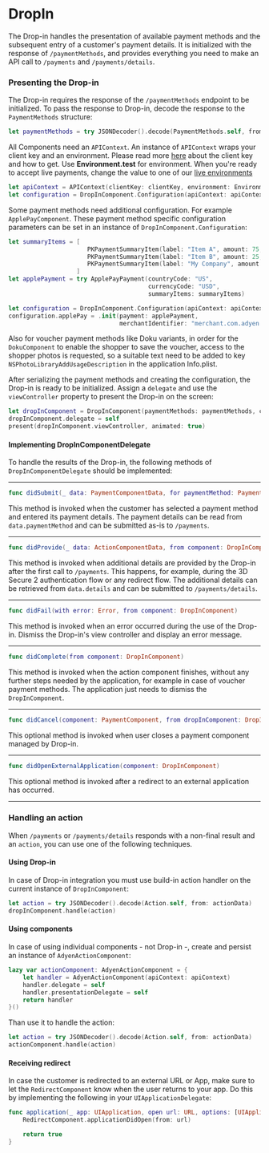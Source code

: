 # DropIn

The Drop-in handles the presentation of available payment methods and the subsequent entry of a customer's payment details. It is initialized with the response of `/paymentMethods`, and provides everything you need to make an API call to `/payments` and `/payments/details`.

### Presenting the Drop-in

The Drop-in requires the response of the `/paymentMethods` endpoint to be initialized. To pass the response to Drop-in, decode the response to the `PaymentMethods` structure:

```swift
let paymentMethods = try JSONDecoder().decode(PaymentMethods.self, from: response)
```

All Components need an `APIContext`. An instance of `APIContext` wraps your client key and an environment.
Please read more [here](https://docs.adyen.com/development-resources/client-side-authentication) about the client key and how to get.
Use **Environment.test** for environment. When you're ready to accept live payments, change the value to one of our [live environments](https://adyen.github.io/adyen-ios/Docs/Structs/Environment.html)

```swift
let apiContext = APIContext(clientKey: clientKey, environment: Environment.test)
let configuration = DropInComponent.Configuration(apiContext: apiContext)
```

Some payment methods need additional configuration. For example `ApplePayComponent`. These payment method specific configuration parameters can be set in an instance of `DropInComponent.Configuration`:

```swift
let summaryItems = [
                      PKPaymentSummaryItem(label: "Item A", amount: 75, type: .final),
                      PKPaymentSummaryItem(label: "Item B", amount: 25, type: .final),
                      PKPaymentSummaryItem(label: "My Company", amount: 100, type: .final)
                   ]
let applePayment = try ApplePayPayment(countryCode: "US",
                                       currencyCode: "USD",
                                       summaryItems: summaryItems)

let configuration = DropInComponent.Configuration(apiContext: apiContext)
configuration.applePay = .init(payment: applePayment,
                               merchantIdentifier: "merchant.com.adyen.MY_MERCHANT_ID")
```

Also for voucher payment methods like Doku variants, in order for the `DokuComponent` to enable the shopper to save the voucher, access to the shopper photos is requested, so a suitable text need to be added to key  `NSPhotoLibraryAddUsageDescription` in the application Info.plist.

After serializing the payment methods and creating the configuration, the Drop-in is ready to be initialized. Assign a `delegate` and use the `viewController` property to present the Drop-in on the screen:

```swift
let dropInComponent = DropInComponent(paymentMethods: paymentMethods, configuration: configuration)
dropInComponent.delegate = self
present(dropInComponent.viewController, animated: true)
```
#### Implementing DropInComponentDelegate

To handle the results of the Drop-in, the following methods of `DropInComponentDelegate` should be implemented:

---

```swift
func didSubmit(_ data: PaymentComponentData, for paymentMethod: PaymentMethod, from component: DropInComponent)
```

This method is invoked when the customer has selected a payment method and entered its payment details. The payment details can be read from `data.paymentMethod` and can be submitted as-is to `/payments`.

---

```swift
func didProvide(_ data: ActionComponentData, from component: DropInComponent)
```

This method is invoked when additional details are provided by the Drop-in after the first call to `/payments`. This happens, for example, during the 3D Secure 2 authentication flow or any redirect flow. The additional details can be retrieved from `data.details` and can be submitted to `/payments/details`.

---

```swift
func didFail(with error: Error, from component: DropInComponent)
```

This method is invoked when an error occurred during the use of the Drop-in. Dismiss the Drop-in's view controller and display an error message.

---

```swift
func didComplete(from component: DropInComponent)
```

This method is invoked when the action component finishes, without any further steps needed by the application, for example in case of voucher payment methods. The application just needs to dismiss the `DropInComponent`.

---

```swift
func didCancel(component: PaymentComponent, from dropInComponent: DropInComponent)
```

This optional method is invoked when user closes a payment component managed by Drop-in.

---

```swift
func didOpenExternalApplication(component: DropInComponent)
```

This optional method is invoked after a redirect to an external application has occurred.

---

### Handling an action

When `/payments` or `/payments/details` responds with a non-final result and an `action`, you can use one of the following techniques.

#### Using Drop-in

In case of Drop-in integration you must use build-in action handler on the current instance of `DropInComponent`:

```swift
let action = try JSONDecoder().decode(Action.self, from: actionData)
dropInComponent.handle(action)
```

#### Using components

In case of using individual components - not Drop-in -, create and persist an instance of `AdyenActionComponent`:

```swift
lazy var actionComponent: AdyenActionComponent = {
    let handler = AdyenActionComponent(apiContext: apiContext)
    handler.delegate = self
    handler.presentationDelegate = self
    return handler
}()
```

Than use it to handle the action:

```swift
let action = try JSONDecoder().decode(Action.self, from: actionData)
actionComponent.handle(action)
```

#### Receiving redirect

In case the customer is redirected to an external URL or App, make sure to let the `RedirectComponent` know when the user returns to your app. Do this by implementing the following in your `UIApplicationDelegate`:

```swift
func application(_ app: UIApplication, open url: URL, options: [UIApplicationOpenURLOptionsKey: Any] = [:]) -> Bool {
    RedirectComponent.applicationDidOpen(from: url)

    return true
}
```
